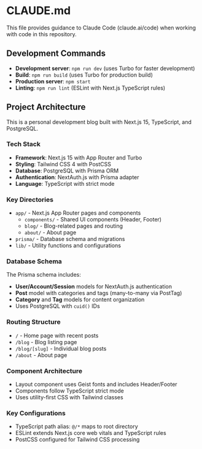 # CLAUDE.md

This file provides guidance to Claude Code (claude.ai/code) when working with code in this repository.

## Development Commands

- **Development server**: `npm run dev` (uses Turbo for faster development)
- **Build**: `npm run build` (uses Turbo for production build)  
- **Production server**: `npm start`
- **Linting**: `npm run lint` (ESLint with Next.js TypeScript rules)

## Project Architecture

This is a personal development blog built with Next.js 15, TypeScript, and PostgreSQL.

### Tech Stack
- **Framework**: Next.js 15 with App Router and Turbo
- **Styling**: Tailwind CSS 4 with PostCSS
- **Database**: PostgreSQL with Prisma ORM
- **Authentication**: NextAuth.js with Prisma adapter
- **Language**: TypeScript with strict mode

### Key Directories
- `app/` - Next.js App Router pages and components
  - `components/` - Shared UI components (Header, Footer)
  - `blog/` - Blog-related pages and routing
  - `about/` - About page
- `prisma/` - Database schema and migrations
- `lib/` - Utility functions and configurations

### Database Schema
The Prisma schema includes:
- **User/Account/Session** models for NextAuth.js authentication
- **Post** model with categories and tags (many-to-many via PostTag)
- **Category** and **Tag** models for content organization
- Uses PostgreSQL with `cuid()` IDs

### Routing Structure
- `/` - Home page with recent posts
- `/blog` - Blog listing page
- `/blog/[slug]` - Individual blog posts
- `/about` - About page

### Component Architecture
- Layout component uses Geist fonts and includes Header/Footer
- Components follow TypeScript strict mode
- Uses utility-first CSS with Tailwind classes

### Key Configurations
- TypeScript path alias: `@/*` maps to root directory
- ESLint extends Next.js core web vitals and TypeScript rules
- PostCSS configured for Tailwind CSS processing